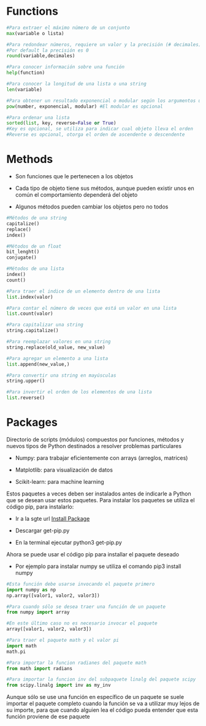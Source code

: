 # Functions

```python
#Para extraer el máximo número de un conjunto
max(variable o lista)

#Para redondear números, requiere un valor y la precisión (# decimales)
#Por default la precisión es 0
round(variable,decimales)

#Para conocer información sobre una función
help(function)

#Para conocer la longitud de una lista o una string
len(variable)

#Para obtener un resultado exponencial o modular según los argumentos usados
pow(number, exponencial, modular) #El modular es opcional

#Para ordenar una lista
sorted(list, key, reverse=False or True)
#Key es opcional, se utiliza para indicar cual objeto lleva el orden
#Reverse es opcional, otorga el orden de ascendente o descendente
```

# Methods

* Son funciones que le pertenecen a los objetos
- Cada tipo de objeto tiene sus métodos, aunque pueden existir unos en común el comportamiento dependerá del objeto

- Algunos métodos pueden cambiar los objetos pero no todos

```python
#Métodos de una string
capitalize()
replace()
index()

#Métodos de un float
bit_lenght()
conjugate()

#Métodos de una lista
index()
count()
```

```python
#Para traer el indice de un elemento dentro de una lista
list.index(valor)

#Para contar el número de veces que está un valor en una lista
list.count(valor)

#Para capitalizar una string
string.capitalize()

#Para reemplazar valores en una string
string.replace(old_value, new_value)

#Para agregar un elemento a una lista
list.append(new_value,)

#Para convertir una string en mayúsculas
string.upper()

#Para invertir el orden de los elementos de una lista
list.reverse()
```

# Packages

Directorio de scripts (módulos) compuestos por funciones, métodos y nuevos tipos de Python destinados a resolver problemas particulares

* Numpy: para trabajar eficientemente con arrays (arreglos, matrices)

* Matplotlib: para visualización de datos

* Scikit-learn: para machine learning

Estos paquetes a veces deben ser instalados antes de indicarle a Python que se desean usar estos paquetes. Para instalar los paquetes se utiliza el código pip, para instalarlo:

* Ir a la sgte url [Install Package](https://pip.pypa.io/en/stable/installation/)

* Descargar get-pip.py

* En la terminal ejecutar python3 get-pip.py

Ahora se puede usar el código pip para installar el paquete deseado

* Por ejemplo para instalar numpy se utiliza el comando pip3 install numpy

```python
#Esta función debe usarse invocando el paquete primero
import numpy as np
np.array([valor1, valor2, valor3])

#Para cuando sólo se desea traer una función de un paquete
from numpy import array

#En este último caso no es necesario invocar el paquete
array([valor1, valor2, valor3])

#Para traer el paquete math y el valor pi
import math
math.pi

#Para importar la funcion radianes del paquete math
from math import radians

#Para importar la funcion inv del subpaquete linalg del paquete scipy
from scipy.linalg import inv as my_inv
```

Aunque sólo se use una función en específico de un paquete se suele importar el paquete completo cuando la función se va a utilizar muy lejos de su importe, para que cuando alguien lea el código pueda entender que esta función proviene de ese paquete
